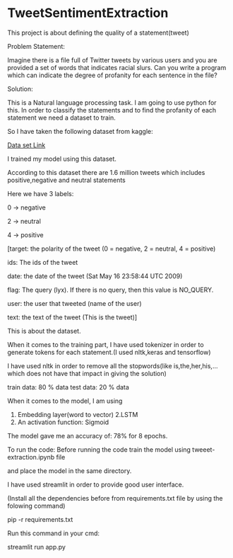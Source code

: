 # TweetSentimentExtraction
This project is about defining the quality of a statement(tweet)

Problem Statement:

Imagine there is a file full of Twitter tweets by various users and you are provided a set of words that indicates racial slurs. Can you write a program which can indicate the degree of profanity for each sentence in the file?

Solution:

This is a Natural language processing task. I am going to use python for this.
In order to classify the statements and to find the profanity of each statement we need a dataset to train.

So I have taken the following dataset from kaggle:

[Data set Link](https://www.kaggle.com/kazanova/sentiment140)

I trained my model using this dataset.


According to this dataset there are 1.6 million tweets which includes positive,negative and neutral statements

Here we have 3 labels:

0 -> negative 

2 -> neutral

4 -> positive

[target: the polarity of the tweet (0 = negative, 2 = neutral, 4 = positive)

ids: The ids of the tweet

date: the date of the tweet (Sat May 16 23:58:44 UTC 2009)

flag: The query (lyx). If there is no query, then this value is NO_QUERY.

user: the user that tweeted (name of the user)

text: the text of the tweet (This is the tweet)]

This is about the dataset.

When it comes to the training part, I have used tokenizer in order to generate tokens for each statement.(I used nltk,keras and tensorflow)

I have used nltk in order to remove all the stopwords(like is,the,her,his,... which does not have that impact in giving the solution)

train data: 80 % data
test data: 20 % data

When it comes to the model, I am using 

1. Embedding layer(word to vector)
2.LSTM
3. An activation function: Sigmoid


The model gave me an accuracy of: 78%  for 8 epochs.


To run the code: 
Before running the code train the model using tweeet-extraction.ipynb file 

and place the model in the same directory.

I have used streamlit in order to provide good user interface.

(Install all the dependencies before from requirements.txt file by using the folowing command)

pip -r requirements.txt

Run this command in your cmd:

streamlit run app.py

